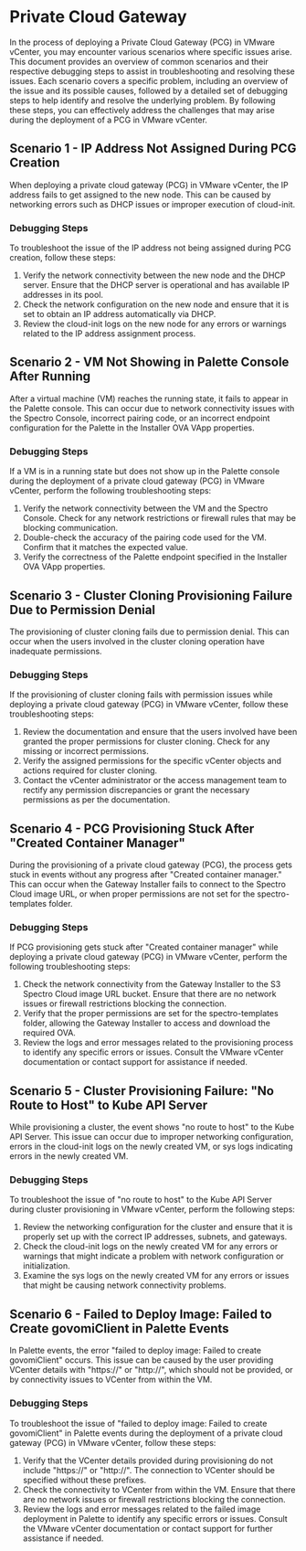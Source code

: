 # Private Cloud Gateway

In the process of deploying a Private Cloud Gateway (PCG) in VMware vCenter, you may encounter various scenarios where specific issues arise. This document provides an overview of common scenarios and their respective debugging steps to assist in troubleshooting and resolving these issues. Each scenario covers a specific problem, including an overview of the issue and its possible causes, followed by a detailed set of debugging steps to help identify and resolve the underlying problem. By following these steps, you can effectively address the challenges that may arise during the deployment of a PCG in VMware vCenter.


## Scenario 1 - IP Address Not Assigned During PCG Creation

When deploying a private cloud gateway (PCG) in VMware vCenter, the IP address fails to get assigned to the new node. This can be caused by networking errors such as DHCP issues or improper execution of cloud-init.

### Debugging Steps

To troubleshoot the issue of the IP address not being assigned during PCG creation, follow these steps:

1. Verify the network connectivity between the new node and the DHCP server. Ensure that the DHCP server is operational and has available IP addresses in its pool.
2. Check the network configuration on the new node and ensure that it is set to obtain an IP address automatically via DHCP.
3. Review the cloud-init logs on the new node for any errors or warnings related to the IP address assignment process.


## Scenario 2 - VM Not Showing in Palette Console After Running

After a virtual machine (VM) reaches the running state, it fails to appear in the Palette console. This can occur due to network connectivity issues with the Spectro Console, incorrect pairing code, or an incorrect endpoint configuration for the Palette in the Installer OVA VApp properties.

### Debugging Steps

If a VM is in a running state but does not show up in the Palette console during the deployment of a private cloud gateway (PCG) in VMware vCenter, perform the following troubleshooting steps:

1. Verify the network connectivity between the VM and the Spectro Console. Check for any network restrictions or firewall rules that may be blocking communication.
2. Double-check the accuracy of the pairing code used for the VM. Confirm that it matches the expected value.
3. Verify the correctness of the Palette endpoint specified in the Installer OVA VApp properties.


## Scenario 3 - Cluster Cloning Provisioning Failure Due to Permission Denial

The provisioning of cluster cloning fails due to permission denial. This can occur when the users involved in the cluster cloning operation have inadequate permissions.

### Debugging Steps

If the provisioning of cluster cloning fails with permission issues while deploying a private cloud gateway (PCG) in VMware vCenter, follow these troubleshooting steps:

1. Review the documentation and ensure that the users involved have been granted the proper permissions for cluster cloning. Check for any missing or incorrect permissions.
2. Verify the assigned permissions for the specific vCenter objects and actions required for cluster cloning.
3. Contact the vCenter administrator or the access management team to rectify any permission discrepancies or grant the necessary permissions as per the documentation.


## Scenario 4 - PCG Provisioning Stuck After "Created Container Manager"

During the provisioning of a private cloud gateway (PCG), the process gets stuck in events without any progress after "Created container manager." This can occur when the Gateway Installer fails to connect to the Spectro Cloud image URL, or when proper permissions are not set for the spectro-templates folder.

### Debugging Steps

If PCG provisioning gets stuck after "Created container manager" while deploying a private cloud gateway (PCG) in VMware vCenter, perform the following troubleshooting steps:

1. Check the network connectivity from the Gateway Installer to the S3 Spectro Cloud image URL bucket. Ensure that there are no network issues or firewall restrictions blocking the connection.
2. Verify that the proper permissions are set for the spectro-templates folder, allowing the Gateway Installer to access and download the required OVA.
3. Review the logs and error messages related to the provisioning process to identify any specific errors or issues. Consult the VMware vCenter documentation or contact support for assistance if needed.


## Scenario 5 - Cluster Provisioning Failure: "No Route to Host" to Kube API Server

While provisioning a cluster, the event shows "no route to host" to the Kube API Server. This issue can occur due to improper networking configuration, errors in the cloud-init logs on the newly created VM, or sys logs indicating errors in the newly created VM.

### Debugging Steps

To troubleshoot the issue of "no route to host" to the Kube API Server during cluster provisioning in VMware vCenter, perform the following steps:

1. Review the networking configuration for the cluster and ensure that it is properly set up with the correct IP addresses, subnets, and gateways.
2. Check the cloud-init logs on the newly created VM for any errors or warnings that might indicate a problem with network configuration or initialization.
3. Examine the sys logs on the newly created VM for any errors or issues that might be causing network connectivity problems.


## Scenario 6 - Failed to Deploy Image: Failed to Create govomiClient in Palette Events

In Palette events, the error "failed to deploy image: Failed to create govomiClient" occurs. This issue can be caused by the user providing VCenter details with "https://" or "http://", which should not be provided, or by connectivity issues to VCenter from within the VM.

### Debugging Steps

To troubleshoot the issue of "failed to deploy image: Failed to create govomiClient" in Palette events during the deployment of a private cloud gateway (PCG) in VMware vCenter, follow these steps:

1. Verify that the VCenter details provided during provisioning do not include "https://" or "http://". The connection to VCenter should be specified without these prefixes.
2. Check the connectivity to VCenter from within the VM. Ensure that there are no network issues or firewall restrictions blocking the connection.
3. Review the logs and error messages related to the failed image deployment in Palette to identify any specific errors or issues. Consult the VMware vCenter documentation or contact support for further assistance if needed.
